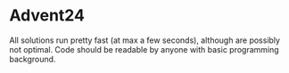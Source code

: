 # Advent24

All solutions run pretty fast (at max a few seconds), although are possibly not optimal. Code should be readable by anyone with basic programming background.
